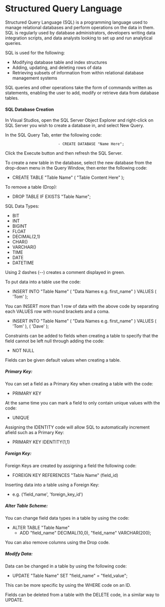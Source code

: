 # Structured Query Language

Structured Query Language (SQL) is a programming language used to manage relational databases and perform operations on the data in them. SQL is regularly used by database administrators, developers writing data integration scripts, and data analysts looking to set up and run analytical queries.

SQL is used for the following:

- Modifying database table and index structures
- Adding, updating, and deleting rows of data
- Retrieving subsets of information from within relational database management systems



SQL queries and other operations take the form of commands written as statements, enabling the user to add, modify or retrieve data from database tables.



#### SQL Database Creation

In Visual Studios, open the SQL Server Object Explorer and right-click on SQL Server you wish to create a database in, and select New Query.



In the SQL Query Tab, enter the following code:

							- CREATE DATABASE "Name Here";

Click the Execute button and then refresh the SQL Server.



To create a new table in the database, select the new database from the drop-down menu in the Query Window, then enter the following code:

- CREATE TABLE "Table Name" ( "Table Content Here" );



To remove a table (Drop):

- DROP TABLE IF EXISTS "Table Name";



SQL Data Types:

- BIT
- INT
- BIGINT
- FLOAT
- DECIMAL(2,1)
- CHAR()
- VARCHAR()
- TIME
- DATE
- DATETIME

Using 2 dashes (--) creates a comment displayed in green.



To put data into a table use the code:

- INSERT INTO "Table Name" ( "Data Names e.g. first_name" ) VALUES ( 'Tom' );

You can INSERT more than 1 row of data with the above code by separating each VALUES row with round brackets and a coma.

- INSERT INTO "Table Name" ( "Data Names e.g. first_name" ) VALUES ( 'Tom' ), ( 'Dave' );



Constraints can be added to fields when creating a table to specify that the field cannot be left null through adding the code:

- NOT NULL

Fields can be given default values when creating a table.



##### Primary Key:

You can set a field as a Primary Key when creating a table with the code:

- PRIMARY KEY

At the same time you can mark a field to only contain unique values with the code:

- UNIQUE

Assigning the IDENTITY code will allow SQL to automatically increment afield such as a Primary Key:

- PRIMARY KEY IDENTITY(1,1)



##### Foreign Key:

Foreign Keys are created by assigning a field the following code:

- FOREIGN KEY REFERENCES "Table Name" (field_id)

Inserting data into a table using a Foreign Key:

- e.g. ('field_name', 'foreign_key_id')



##### Alter Table Scheme:

You can change field data types in a table by using the code:

- ALTER TABLE "Table Name"
  - ADD "field_name" DECIMAL(10,0), "field_name" VARCHAR(200);

You can also remove columns using the Drop code.



##### Modify Data:

Data can be changed in a table by using the following code:

- UPDATE "Table Name" SET "field_name" = "field_value";

This can be more specific by using the WHERE code on an ID.

Fields can be deleted from a table with the DELETE code, in a similar way to UPDATE.